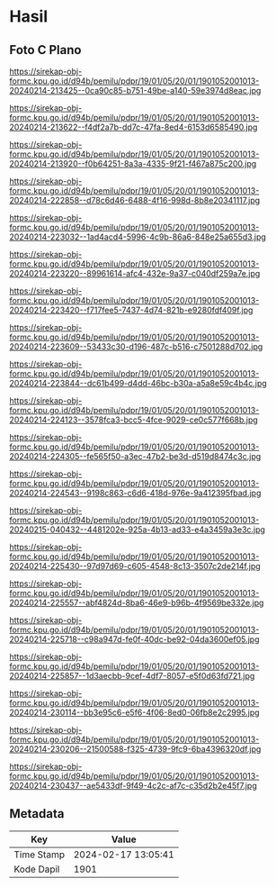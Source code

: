 # Hasil

## Foto C Plano

https://sirekap-obj-formc.kpu.go.id/d94b/pemilu/pdpr/19/01/05/20/01/1901052001013-20240214-213425--0ca90c85-b751-49be-a140-59e3974d8eac.jpg

https://sirekap-obj-formc.kpu.go.id/d94b/pemilu/pdpr/19/01/05/20/01/1901052001013-20240214-213622--f4df2a7b-dd7c-47fa-8ed4-6153d6585490.jpg

https://sirekap-obj-formc.kpu.go.id/d94b/pemilu/pdpr/19/01/05/20/01/1901052001013-20240214-213920--f0b64251-8a3a-4335-9f21-f467a875c200.jpg

https://sirekap-obj-formc.kpu.go.id/d94b/pemilu/pdpr/19/01/05/20/01/1901052001013-20240214-222858--d78c6d46-6488-4f16-998d-8b8e20341117.jpg

https://sirekap-obj-formc.kpu.go.id/d94b/pemilu/pdpr/19/01/05/20/01/1901052001013-20240214-223032--1ad4acd4-5996-4c9b-86a6-848e25a655d3.jpg

https://sirekap-obj-formc.kpu.go.id/d94b/pemilu/pdpr/19/01/05/20/01/1901052001013-20240214-223220--89961614-afc4-432e-9a37-c040df259a7e.jpg

https://sirekap-obj-formc.kpu.go.id/d94b/pemilu/pdpr/19/01/05/20/01/1901052001013-20240214-223420--f717fee5-7437-4d74-821b-e9280fdf409f.jpg

https://sirekap-obj-formc.kpu.go.id/d94b/pemilu/pdpr/19/01/05/20/01/1901052001013-20240214-223609--53433c30-d196-487c-b516-c7501288d702.jpg

https://sirekap-obj-formc.kpu.go.id/d94b/pemilu/pdpr/19/01/05/20/01/1901052001013-20240214-223844--dc61b499-d4dd-46bc-b30a-a5a8e59c4b4c.jpg

https://sirekap-obj-formc.kpu.go.id/d94b/pemilu/pdpr/19/01/05/20/01/1901052001013-20240214-224123--3578fca3-bcc5-4fce-9029-ce0c577f668b.jpg

https://sirekap-obj-formc.kpu.go.id/d94b/pemilu/pdpr/19/01/05/20/01/1901052001013-20240214-224305--fe565f50-a3ec-47b2-be3d-d519d8474c3c.jpg

https://sirekap-obj-formc.kpu.go.id/d94b/pemilu/pdpr/19/01/05/20/01/1901052001013-20240214-224543--9198c863-c6d6-418d-976e-9a412395fbad.jpg

https://sirekap-obj-formc.kpu.go.id/d94b/pemilu/pdpr/19/01/05/20/01/1901052001013-20240215-040432--4481202e-925a-4b13-ad33-e4a3459a3e3c.jpg

https://sirekap-obj-formc.kpu.go.id/d94b/pemilu/pdpr/19/01/05/20/01/1901052001013-20240214-225430--97d97d69-c605-4548-8c13-3507c2de214f.jpg

https://sirekap-obj-formc.kpu.go.id/d94b/pemilu/pdpr/19/01/05/20/01/1901052001013-20240214-225557--abf4824d-8ba6-46e9-b96b-4f9569be332e.jpg

https://sirekap-obj-formc.kpu.go.id/d94b/pemilu/pdpr/19/01/05/20/01/1901052001013-20240214-225718--c98a947d-fe0f-40dc-be92-04da3600ef05.jpg

https://sirekap-obj-formc.kpu.go.id/d94b/pemilu/pdpr/19/01/05/20/01/1901052001013-20240214-225857--1d3aecbb-9cef-4df7-8057-e5f0d63fd721.jpg

https://sirekap-obj-formc.kpu.go.id/d94b/pemilu/pdpr/19/01/05/20/01/1901052001013-20240214-230114--bb3e95c6-e5f6-4f06-8ed0-06fb8e2c2995.jpg

https://sirekap-obj-formc.kpu.go.id/d94b/pemilu/pdpr/19/01/05/20/01/1901052001013-20240214-230206--21500588-f325-4739-9fc9-6ba4396320df.jpg

https://sirekap-obj-formc.kpu.go.id/d94b/pemilu/pdpr/19/01/05/20/01/1901052001013-20240214-230437--ae5433df-9f49-4c2c-af7c-c35d2b2e45f7.jpg


## Metadata

| Key        | Value               |
| ---------- | ------------------- |
| Time Stamp | 2024-02-17 13:05:41 |
| Kode Dapil | 1901                |



